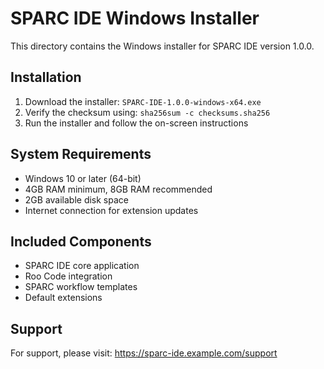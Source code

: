 # SPARC IDE Windows Installer

This directory contains the Windows installer for SPARC IDE version 1.0.0.

## Installation

1. Download the installer: `SPARC-IDE-1.0.0-windows-x64.exe`
2. Verify the checksum using: `sha256sum -c checksums.sha256`
3. Run the installer and follow the on-screen instructions

## System Requirements

- Windows 10 or later (64-bit)
- 4GB RAM minimum, 8GB RAM recommended
- 2GB available disk space
- Internet connection for extension updates

## Included Components

- SPARC IDE core application
- Roo Code integration
- SPARC workflow templates
- Default extensions

## Support

For support, please visit: https://sparc-ide.example.com/support
